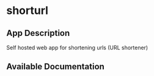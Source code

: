 # shorturl

## App Description

Self hosted web app for shortening urls (URL shortener)

## Available Documentation

